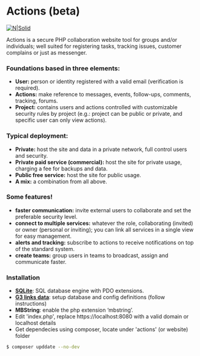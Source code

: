 # Actions (beta)
[![N|Solid](https://g3links.com/actions/g3links_brand.png)](https://g3links.com/actions)

Actions is a secure PHP  collaboration website tool for groups and/or individuals; well suited for registering tasks, tracking issues, customer complains or just as messenger.
### Foundations based in three elements:
- **User:** person or identity registered with a valid email (verification is required).  
- **Actions:** make reference to messages, events, follow-ups, comments, tracking, forums.  
- **Project:** contains users and actions controlled with customizable security rules by project (e.g.: project can be public or private, and specific user can only view actions).
### Typical deployment:
- **Private:** host the site and data in a private network, full control users and security.
- **Private paid service (commercial):** host the site for private usage, charging a fee for backups and data.
- **Public free service:** host the site for public usage.
- **A mix:** a combination from all above.
### Some features!
- **faster communication:** invite external users to collaborate and set the preferable security level.
- **connect to multiple services:** whatever the role,  collaborating (invited) or owner (personal or inviting); you can link all services in a single view for easy management.
- **alerts and tracking:** subscribe to actions to receive notifications on top of the standard system.
- **create teams:** group users in teams to broadcast, assign and communicate faster.
### Installation
- **[SQLite](https://www.sqlite.org/index.html)**: SQL database engine with PDO extensions.
- **[G3 links data](https://github.com/g3links/data)**: setup database and config definitions (follow instructions)
- **MBString**: enable the php extension ‘mbstring’.
- Edit 'index.php', replace https://localhost:8080 with a valid domain or localhost details
- Get dependecies using composer, locate under 'actions' (or website) folder
```sh
$ composer upddate --no-dev
```

